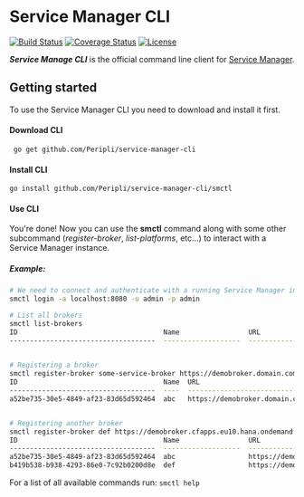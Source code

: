 # Service Manager CLI

[![Build Status](https://travis-ci.org/Peripli/service-manager-cli.svg?branch=master)](https://travis-ci.org/Peripli/service-manager-cli)
[![Coverage Status](https://coveralls.io/repos/github/Peripli/service-manager-cli/badge.svg)](https://coveralls.io/github/Peripli/service-manager-cli)
[![License](https://img.shields.io/badge/License-Apache%202.0-blue.svg)](https://github.com/Peripli/service-manager-cli/blob/master/LICENSE)


***Service Manage CLI*** is the official command line client for [Service Manager][1]. 

## Getting started

To use the Service Manager CLI you need to download and install it first.

#### Download CLI
`` go get github.com/Peripli/service-manager-cli``

#### Install CLI

``go install github.com/Peripli/service-manager-cli/smctl``

#### Use CLI

You're done! Now you can use the **smctl** command along with some other subcommand (*register-broker*, *list-platforms*, etc...) to interact with a Service Manager instance.

##### Example:

```sh
# We need to connect and authenticate with a running Service Manager instance before doing anythign else  
smctl login -a localhost:8080 -u admin -p admin

# List all brokers
smctl list-brokers
ID                                    Name                 URL                                                Description                                      Created               Updated               
------------------------------------  -------------------  -------------------------------------------------  -----------------------------------------------  --------------------  --------------------

  
# Registering a broker
smctl register-broker some-service-broker https://demobroker.domain.com/ "Service broker providing some valuable services" -b admin:admin
ID                                    Name  URL                             Description                                      Created               Updated               
------------------------------------  ----  ------------------------------  -----------------------------------------------  --------------------  --------------------  
a52be735-30e5-4849-af23-83d65d592464  abc   https://demobroker.domain.com/  Service broker providing some valuable services  2018-06-22T13:04:19Z  2018-06-22T13:04:19Z


# Registering another broker
smctl register-broker def https://demobroker.cfapps.eu10.hana.ondemand.com/ "Another broker" -b admin:admin
ID                                    Name                 URL                             Description                                      Created               Updated               
------------------------------------  -------------------  ------------------------------  -----------------------------------------------  --------------------  -------------------- 
a52be735-30e5-4849-af23-83d65d592464  abc                  https://demobroker.domain.com/   Service broker providing some valuable services  2018-06-22T13:04:19Z  2018-06-22T13:04:19Z  
b419b538-b938-4293-86e0-7c92b0200d8e  def                  https://demobroker.domain.com/   Another broker                                   2018-06-22T13:05:41Z  2018-06-22T13:05:41Z 

```



For a list of all available commands run: ``smctl help``


[1]: https://github.com/Peripli/service-manager